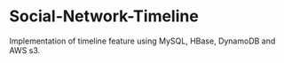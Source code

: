 # Social-Network-Timeline
Implementation of timeline feature using MySQL, HBase, DynamoDB and AWS s3.
